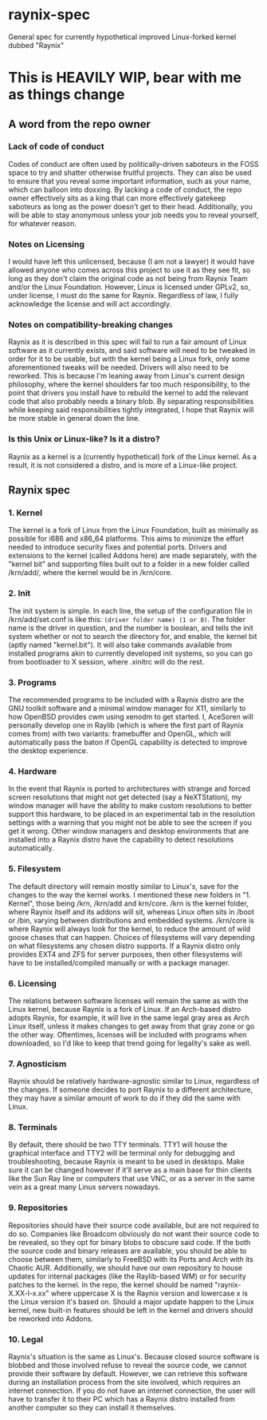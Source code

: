 # raynix-spec
General spec for currently hypothetical improved Linux-forked kernel dubbed "Raynix"
# This is HEAVILY WIP, bear with me as things change

## A word from the repo owner

### Lack of code of conduct
Codes of conduct are often used by politically-driven saboteurs in the FOSS space to try and shatter otherwise fruitful projects. They can also be used to ensure that you reveal some important information, such as your name, which can balloon into doxxing. By lacking a code of conduct, the repo owner effectively sits as a king that can more effectively gatekeep saboteurs as long as the power doesn't get to their head. Additionally, you will be able to stay anonymous unless your job needs you to reveal yourself, for whatever reason.

### Notes on Licensing
I would have left this unlicensed, because (I am not a lawyer) it would have allowed anyone who comes across this project to use it as they see fit, so long as they don't claim the original code as not being from Raynix Team and/or the Linux Foundation. However, Linux is licensed under GPLv2, so, under license, I must do the same for Raynix. Regardless of law, I fully acknowledge the license and will act accordingly.

### Notes on compatibility-breaking changes
Raynix as it is described in this spec will fail to run a fair amount of Linux software as it currently exists, and said software will need to be tweaked in order for it to be usable, but with the kernel being a Linux fork, only some aforementioned tweaks will be needed. Drivers will also need to be reworked. This is because I'm leaning away from Linux's current design philosophy, where the kernel shoulders far too much responsibility, to the point that drivers you install have to rebuild the kernel to add the relevant code that also probably needs a binary blob. By separating responsibilities while keeping said responsibilities tightly integrated, I hope that Raynix will be more stable in general down the line.

### Is this Unix or Linux-like? Is it a distro?
Raynix as a kernel is a (currently hypothetical) fork of the Linux kernel. As a result, it is not considered a distro, and is more of a Linux-like project.

## Raynix spec

### 1. Kernel
The kernel is a fork of Linux from the Linux Foundation, built as minimally as possible for i686 and x86_64 platforms. This aims to minimize the effort needed to introduce security fixes and potential ports. Drivers and extensions to the kernel (called Addons here) are made separately, with the "kernel bit" and supporting files built out to a folder in a new folder called /krn/add/, where the kernel would be in /krn/core.

### 2. Init
The init system is simple. In each line, the setup of the configuration file in /krn/add/set.conf is like this: `(driver folder name) (1 or 0)`. The folder name is the driver in question, and the number is boolean, and tells the init system whether or not to search the directory for, and enable, the kernel bit (aptly named "kernel.bit"). It will also take commands available from installed programs akin to currently developed init systems, so you can go from bootloader to X session, where .xinitrc will do the rest.

### 3. Programs
The recommended programs to be included with a Raynix distro are the GNU toolkit software and a minimal window manager for X11, similarly to how OpenBSD provides cwm using xenodm to get started. I, AceSoren will personally develop one in Raylib (which is where the first part of Raynix comes from) with two variants: framebuffer and OpenGL, which will automatically pass the baton if OpenGL capability is detected to improve the desktop experience.

### 4. Hardware
In the event that Raynix is ported to architectures with strange and forced screen resolutions that might not get detected (say a NeXTStation), my window manager will have the ability to make custom resolutions to better support this hardware, to be placed in an experimental tab in the resolution settings with a warning that you might not be able to see the screen if you get it wrong. Other window managers and desktop environments that are installed into a Raynix distro have the capability to detect resolutions automatically.

### 5. Filesystem
The default directory will remain mostly similar to Linux's, save for the changes to the way the kernel works. I mentioned these new folders in "1. Kernel", those being /krn, /krn/add and krn/core. /krn is the kernel folder, where Raynix itself and its addons will sit, whereas Linux often sits in /boot or /bin, varying between distributions and embedded systems. /krn/core is where Raynix will always look for the kernel, to reduce the amount of wild goose chases that can happen. Choices of filesystems will vary depending on what filesystems any chosen distro supports. If a Raynix distro only provides EXT4 and ZFS for server purposes, then other filesystems will have to be installed/compiled manually or with a package manager.

### 6. Licensing
The relations between software licenses will remain the same as with the Linux kernel, because Raynix is a fork of Linux. If an Arch-based distro adopts Raynix, for example, it will live in the same legal gray area as Arch Linux itself, unless it makes changes to get away from that gray zone or go the other way. Oftentimes, licenses will be included with programs when downloaded, so I'd like to keep that trend going for legality's sake as well.

### 7. Agnosticism
Raynix should be relatively hardware-agnostic similar to Linux, regardless of the changes. If someone decides to port Raynix to a different architecture, they may have a similar amount of work to do if they did the same with Linux.

### 8. Terminals
By default, there should be two TTY terminals. TTY1 will house the graphical interface and TTY2 will be terminal only for debugging and troubleshooting, because Raynix is meant to be used in desktops. Make sure it can be changed however if it'll serve as a main base for thin clients like the Sun Ray line or computers that use VNC, or as a server in the same vein as a great many Linux servers nowadays.

### 9. Repositories
Repositories should have their source code available, but are not required to do so. Companies like Broadcom obviously do not want their source code to be revealed, so they opt for binary blobs to obscure said code. If the both the source code and binary releases are available, you should be able to choose between them, similarly to FreeBSD with its Ports and Arch with its Chaotic AUR. Additionally, we should have our own repository to house updates for internal packages (like the Raylib-based WM) or for security patches to the kernel. In the repo, the kernel should be named "raynix-X.XX-l-x.xx" where uppercase X is the Raynix version and lowercase x is the Linux version it's based on. Should a major update happen to the Linux kernel, new built-in features should be left in the kernel and drivers should be reworked into Addons.

### 10. Legal
Raynix's situation is the same as Linux's. Because closed source software is blobbed and those involved refuse to reveal the source code, we cannot provide their software by default. However, we can retrieve this software during an installation process from the site involved, which requires an internet connection. If you do not have an internet connection, the user will have to transfer it to their PC which has a Raynix distro installed from another computer so they can install it themselves.
